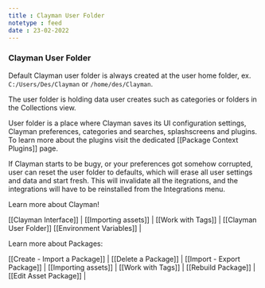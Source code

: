 ```yaml
---
title : Clayman User Folder
notetype : feed
date : 23-02-2022
---
```

### Clayman User Folder

Default Clayman user folder is always created at the user home folder, ex. `C:/Users/Des/Clayman` or `/home/des/Clayman`.

The user folder is holding data user creates such as categories or folders in the Collections view. 

User folder is a place where Clayman saves its UI configuration settings, Clayman preferences, categories and searches, splashscreens and plugins. To learn more about the plugins visit the dedicated  [[Package Context Plugins]] page.

If Clayman starts to be bugy, or your preferences got somehow corrupted, user can reset the user folder to defaults, which will erase all user settings and data and start fresh. This will invalidate all the itegrations, and the integrations will have to be reinstalled from the Integrations menu.


Learn more about Clayman!

[[Clayman Interface]] | 
[[Importing assets]] | 
[[Work with Tags]] | 
[[Clayman User Folder]]
[[Environment Variables]] |


Learn more about Packages:

[[Create - Import a Package]] | 
[[Delete a Package]] | 
[[Import - Export Package]] | 
[[Importing assets]] | 
[[Work with Tags]] | 
[[Rebuild Package]] | 
[[Edit Asset Package]] | 